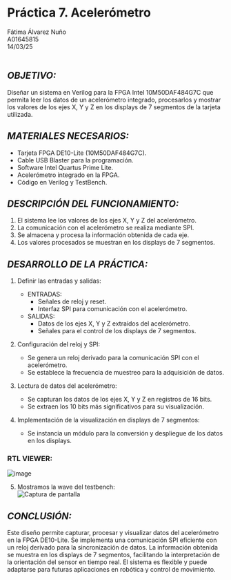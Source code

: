 # Práctica 7. Acelerómetro

Fátima Álvarez Nuño <br/>
A01645815 <br/>
14/03/25 <br/>
<br/>
  
## *OBJETIVO:*  
Diseñar un sistema en Verilog para la FPGA Intel 10M50DAF484G7C que permita leer los datos de un acelerómetro integrado, procesarlos y mostrar los valores de los ejes X, Y y Z en los displays de 7 segmentos de la tarjeta utilizada.  
  
## *MATERIALES NECESARIOS:*  
* Tarjeta FPGA DE10-Lite (10M50DAF484G7C).  
* Cable USB Blaster para la programación.  
* Software Intel Quartus Prime Lite.  
* Acelerómetro integrado en la FPGA.  
* Código en Verilog y TestBench.  
  
## *DESCRIPCIÓN DEL FUNCIONAMIENTO:*  
1. El sistema lee los valores de los ejes X, Y y Z del acelerómetro.  
2. La comunicación con el acelerómetro se realiza mediante SPI.  
3. Se almacena y procesa la información obtenida de cada eje.  
4. Los valores procesados se muestran en los displays de 7 segmentos.  
  
## *DESARROLLO DE LA PRÁCTICA:*  
1. Definir las entradas y salidas:  
   * ENTRADAS:  
     - Señales de reloj y reset.  
     - Interfaz SPI para comunicación con el acelerómetro.  
   * SALIDAS:  
     - Datos de los ejes X, Y y Z extraídos del acelerómetro.  
     - Señales para el control de los displays de 7 segmentos.  
  
2. Configuración del reloj y SPI:  
   * Se genera un reloj derivado para la comunicación SPI con el acelerómetro.  
   * Se establece la frecuencia de muestreo para la adquisición de datos.  
  
3. Lectura de datos del acelerómetro:  
   * Se capturan los datos de los ejes X, Y y Z en registros de 16 bits.  
   * Se extraen los 10 bits más significativos para su visualización.  
  
4. Implementación de la visualización en displays de 7 segmentos:  
   * Se instancia un módulo para la conversión y despliegue de los datos en los displays.  
  
### RTL VIEWER:  
![image](https://github.com/user-attachments/assets/xyz123)  
  
5. Mostramos la wave del testbench:  
![Captura de pantalla](https://github.com/user-attachments/assets/xyz456)  
  
## *CONCLUSIÓN:*  
Este diseño permite capturar, procesar y visualizar datos del acelerómetro en la FPGA DE10-Lite. Se implementa una comunicación SPI eficiente con un reloj derivado para la sincronización de datos. La información obtenida se muestra en los displays de 7 segmentos, facilitando la interpretación de la orientación del sensor en tiempo real. El sistema es flexible y puede adaptarse para futuras aplicaciones en robótica y control de movimiento.

